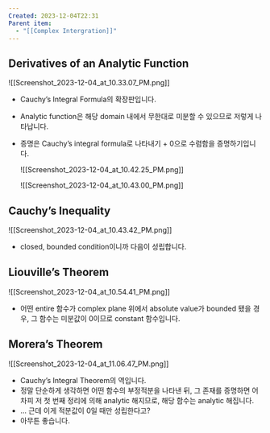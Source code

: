 ```yaml
---
Created: 2023-12-04T22:31
Parent item:
  - "[[Complex Intergration]]"
---
```

## Derivatives of an Analytic Function

![[Screenshot_2023-12-04_at_10.33.07_PM.png]]

- Cauchy’s Integral Formula의 확장판입니다.
- Analytic function은 해당 domain 내에서 무한대로 미분할 수 있으므로 저렇게 나타납니다.
- 증명은 Cauchy’s integral formula로 나타내기 + 0으로 수렴함을 증명하기입니다.
    
    ![[Screenshot_2023-12-04_at_10.42.25_PM.png]]
    
    ![[Screenshot_2023-12-04_at_10.43.00_PM.png]]
    

## Cauchy’s Inequality

![[Screenshot_2023-12-04_at_10.43.42_PM.png]]

- closed, bounded condition이니까 다음이 성립합니다.

## Liouville’s Theorem

![[Screenshot_2023-12-04_at_10.54.41_PM.png]]

- 어떤 entire 함수가 complex plane 위에서 absolute value가 bounded 됐을 경우, 그 함수는 미분값이 0이므로 constant 함수입니다.

## Morera’s Theorem

![[Screenshot_2023-12-04_at_11.06.47_PM.png]]

- Cauchy’s Integral Theorem의 역입니다.
- 정말 단순하게 생각하면 어떤 함수의 부정적분을 나타낸 뒤, 그 존재를 증명하면 어차피 저 첫 번째 정리에 의해 analytic 해지므로, 해당 함수는 analytic 해집니다.
- … 근데 이게 적분값이 0일 때만 성립한다고?
- 아무튼 좋습니다.